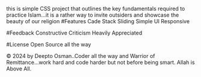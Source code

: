 this is simple CSS project that outlines the key fundamentals required to practice Islam...it is a rather way to invite outsiders and showcase the beauty of our religion
#Features Cade Stack Sliding Simple UI Responsive

#Feedback Constructive Criticism Heavily Appreciated

#License Open Source all the way

© 2024 by Deepto Osman..Coder all the way and Warrior of Remittance...work hard and code harder but not before being smart. Allah is Above All.
